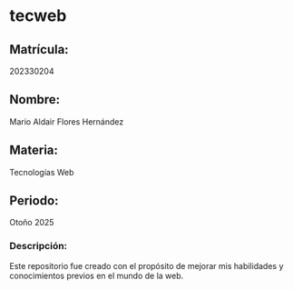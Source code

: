# tecweb
## Matrícula:
202330204
## Nombre:
Mario Aldair Flores Hernández
## Materia:
Tecnologías Web
## Periodo:
Otoño 2025
### Descripción:
Este repositorio fue creado con el propósito de mejorar mis habilidades y conocimientos previos en el mundo de la web.
